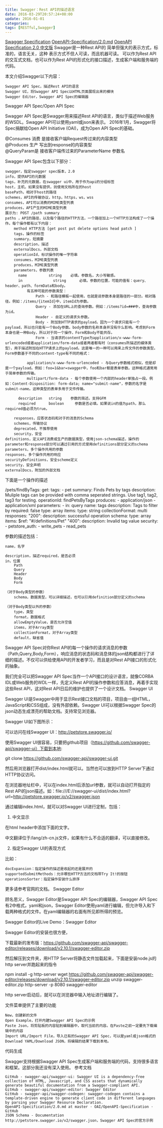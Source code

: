 ```yaml
---
title: Swagger：Rest API的描述语言
date: 2016-03-29T20:57:24+08:00
update: 2016-01-01
categories:
tags: [RESTful,Swagger]
---
```

[Swagger Specification](http://swagger.io/specification/)
[OpenAPI-Specification/2.0.md](https://github.com/OAI/OpenAPI-Specification/blob/master/versions/2.0.md)
[OpenAPI Specification 2.0 中文版](http://blog.csdn.net/wjc133/article/details/65436778)
Swagger是一种Rest API的 简单但强大的表示方式，标准的，语言无关，这种 表示方式不但人可读，而且机器可读。 可以作为Rest API的交互式文档，也可以作为Rest API的形式化的接口描述，生成客户端和服务端的代码。

本文介绍Swagger以下内容：

    Swagger API Spec，描述Rest API的语言
    Swagger UI，将Swagger API Spec以HTML页面展现出来的模块
    Swagger Editor，Swagger API Spec的编辑器


Swagger API Spec/Open API Spec

Swagger API Spec是Swagger用来描述Rest API的语言，类似于描述Web服务的WSDL。Swagger API可以使用yaml或json来表示。 2016年1月，Swagger将Spec捐献给Open API Initiative (OAI)，成为Open API Spec的基础。

@Consumes 消费  是接收客户端Request传过来的内容类型  
@Produces 生产  写出到response的内容类型  
@QueryParam是   接收客户端传过来的ParameterName 参数名  

Swagger API Spec包含以下部分：

    swagger，指定swagger spec版本，2.0
    info，提供API的元数据
    tags，补充的元数据，在swagger ui中，用于作为api的分组标签
    host，主机，如果没有提供，则使用文档所在的host
    basePath，相对于host的路径
    schemes，API的传输协议，http，https，ws，wss
    consumes，API可以消费的MIME类型列表
    produces，API产生的MIME类型列表
    展示为: POST /path summary
    paths ，API的路径，以及每个路径的HTTP方法，一个路径加上一个HTTP方法构成了一个操作。每个操作都有以下内容：
        method HTTP方法 [get post put delete options head patch ]
        tags，操作的标签
        summary，短摘要
        description，描述
        externalDocs，外部文档
        operationId，标识操作的唯一字符串
        consumes，MIME类型列表
        produces，MIME类型列表
        parameters，参数列表
          name 	        string 	  必填。参数名，大小写敏感。
          in 	          string 	  必填。参数的位置，可能的值有：query、header、path、formData和body。
              有五种可能的参数类型：
                  Path - 和路径模板一起使用，也就是说参数本身是路径的一部分。相对路径。例如：/items/{itemId}中，itemId为参数。
                  Query - 添加在URL上的查询参数。例如：/items?id=###中，查询参数为id。
                  Header - 自定义的请求头参数。
                  Body - 附加到HTTP请求的payload。因为一个请求只能有一个payload，所以也只能有一个Body参数。body参数的名称本身并没有什么影响。考虑到Form本身也是一种Body，所以对于同一个操作，Form和Body不能共存。
                  Form - 当请求的contentType为application/x-www-form-urlencoded或者application/form-data或者两者都有时（consumes所描述的媒体类型），用于描述附加在HTTP请求上的payload。这是唯一的一种可以用来上传文件的参数类型。Form参数基于不同的content-type有不同的格式：

              application/x-www-form-urlencoded - 与Query参数格式相似，但是却是一个payload。例如：foo=1&bar=swagger中，foo和bar都是表单参数。这种格式通常用于简单参数的传输。
              multipart/form-data - 每个参数使用一个内部的header单独占一段。例如：Content-Disposition: form-data; name="submit-name"，参数的名字是submit-name。这种类型的表单多用于文件传输。

          description 	string 	  参数的简述。支持GFM
          required 	    boolean 	参数是否必填。如果说in的值为path，那么required值必须为true。

        responses，应答状态码和对于的消息的Schema
        schemes，传输协议
        deprecated，不推荐使用
        security，安全
    definitions，定义API消费或生产的数据类型，使用json-schema描述，操作的parameter和response部分可以通过引用的方式使用definitions部分定义的schema
    parameters，多个操作共用的参数
    responses，多个操作共用的响应
    securityDefinitions，安全scheme定义
    security，安全声明
    externalDocs，附加的外部文档

下面是一个操作的描述

  /pets/findByTags:
    get:
      tags:
        - pet
      summary: Finds Pets by tags
      description: Muliple tags can be provided with comma seperated strings. Use tag1, tag2, tag3 for testing.
      operationId: findPetsByTags
      produces:
        - application/json
        - application/xml
      parameters:
        - in: query
          name: tags
          description: Tags to filter by
          required: false
          type: array
          items:
            type: string
          collectionFormat: multi
      responses:
        "200":
          description: successful operation
          schema:
            type: array
            items:
              $ref: "#/definitions/Pet"
        "400":
          description: Invalid tag value
      security:
        - petstore_auth:
          - write_pets
          - read_pets

参数的描述包括：

    name，名字

    description，描述required，是否必须
    in，位置
        Path
        Query
        Header
        Body
        Form

    （对于Body类型的参数）
        schema，数据类型，可以详细描述，也可以引用definition部分定义的schema

    （对于Body类型以外的参数）
        type，类型
        format，数据格式
        allowEmptyValue，是否允许空值
        items，对于Array类型
        collectionFormat，对于Array类型
        default，缺省值

Swagger API Spec对你Rest API的每一个操作的请求消息的参数（Path,Query,Body,Form），响应消息的状态码和消息体的json结构都进行了详细的描述。不仅可以供给使用API的开发者学习，而且是对Rest API接口的形式化的抽象。

我们完全可以把Swagger API Spec当作一个API接口的设计语言，就像CORBA IDL或Web服务的WDL一样，先定义Rest API的操作参数和应答消息，再着手实现这些Rest API，这对Rest API日后的维护也提供了一个设计文档。
Swagger UI

Swagger UI是Swagger中用于显示Rest接口文档的项目，项目由一组HTML，JavaScript和CSS组成，没有外部依赖。Swagger UI可以根据Swagger Spec的json动态生成漂亮的帮助文档。支持常见浏览器。

Swagger UI如下图所示：

可以访问在线Swagger UI：http://petstore.swagger.io/

使用Swagger UI很容易，只要把github项目（https://github.com/swagger-api/swagger-ui）下载到本地:

git clone https://github.com/swagger-api/swagger-ui.git


然后用浏览器打开dist/index.html就可以。当然也可以放到HTTP Server下通过HTTP协议访问。

在浏览器地址栏中，可以在index.html后添加url参数，就可以自动打开指定的Rest APi的json描述。如：file:///E://swagger-ui/dist/index.html?url=http://petstore.swagger.io/v2/swagger.json

通过编辑index.html，就可以对Swagger UI进行定制，包括：

1. 中文显示

在html header中添加下面的文字。

<script src='lang/translator.js' type='text/javascript'></script>
<script src='lang/zh-cn.js' type='text/javascript'></script>

中文翻译位于/lang/zh-cn.js文件，如果有什么不合适的翻译，可以直接修改。

2. 指定Swagger UI的表现方式

比如：

    docExpansion：指定操作的描述是收起的还是展开的
    supportedSubmitMethods：允许哪些HTTP方法的文档带Try It!的按钮
    operationsSorter：指定操作安装什么排序

更多请参考官网的文档。
Swagger Editor

顾名思义，Swagger Editor是Swagger API Spec的编辑器，Swagger API Spec有2中格式，yaml和json，Swagger Editor使用yaml进行编辑，但允许导入和下载两种格式的文件。在yaml编辑器的右面有所见即所得的预览。

Swagger Editor的Live Demo：Swagger Editor

Swagger Editor的安装也很方便，

下载最新的发布版：https://github.com/swagger-api/swagger-editor/releases/download/v2.10.1/swagger-editor.zip

然后解压到文件夹，用HTTP Server将静态文件加载起来，下面是安装node.js的http server并跑起来的指令

npm install -g http-server
wget https://github.com/swagger-api/swagger-editor/releases/download/v2.10.1/swagger-editor.zip
unzip swagger-editor.zip
http-server -p 8080 swagger-editor

http server启动后，就可以在浏览器中输入地址进行编辑了。

文件菜单提供了主要的功能

    New，创建新的文件
    Open Example，打开内建Swagger API Spec的示例
    Paste Json，将剪贴板的内容贴到编辑器中，取代当前的内容。在Paste之前一定要先下载编辑中的内容
    Import URL/Import File，导入已有的Swagger API Spec，可以是yaml或json格式的
    Download YAML/Download JSON，将编辑的结果下载到本地。

代码生成

Swagger支持根据Swagger API Spec生成客户端和服务端的代码，支持很多语言和框架。这部分我还没有深入使用。
参考文档

    GitHub - swagger-api/swagger-ui: Swagger UI is a dependency-free collection of HTML, Javascript, and CSS assets that dynamically generate beautiful documentation from a Swagger-compliant API.
    GitHub - swagger-api/swagger-editor: Swagger Editor
    GitHub - swagger-api/swagger-codegen: swagger-codegen contains a template-driven engine to generate client code in different languages by parsing your Swagger Resource Declaration.
    OpenAPI-Specification/2.0.md at master · OAI/OpenAPI-Specification · GitHub
    JSON Schema - Documentation
    http://petstore.swagger.io/v2/swagger.json，Swagger API Spec的官方示例
